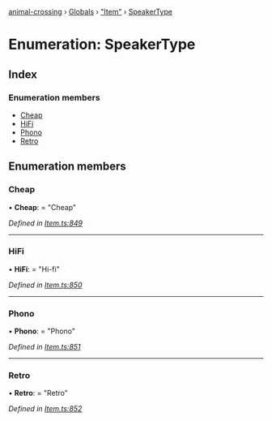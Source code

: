 [animal-crossing](../README.md) › [Globals](../globals.md) › ["Item"](../modules/_item_.md) › [SpeakerType](_item_.speakertype.md)

# Enumeration: SpeakerType

## Index

### Enumeration members

* [Cheap](_item_.speakertype.md#cheap)
* [HiFi](_item_.speakertype.md#hifi)
* [Phono](_item_.speakertype.md#phono)
* [Retro](_item_.speakertype.md#retro)

## Enumeration members

###  Cheap

• **Cheap**: = "Cheap"

*Defined in [Item.ts:849](https://github.com/Norviah/animal-crossing/blob/fc7c924/module/types/Item.ts#L849)*

___

###  HiFi

• **HiFi**: = "Hi-fi"

*Defined in [Item.ts:850](https://github.com/Norviah/animal-crossing/blob/fc7c924/module/types/Item.ts#L850)*

___

###  Phono

• **Phono**: = "Phono"

*Defined in [Item.ts:851](https://github.com/Norviah/animal-crossing/blob/fc7c924/module/types/Item.ts#L851)*

___

###  Retro

• **Retro**: = "Retro"

*Defined in [Item.ts:852](https://github.com/Norviah/animal-crossing/blob/fc7c924/module/types/Item.ts#L852)*
